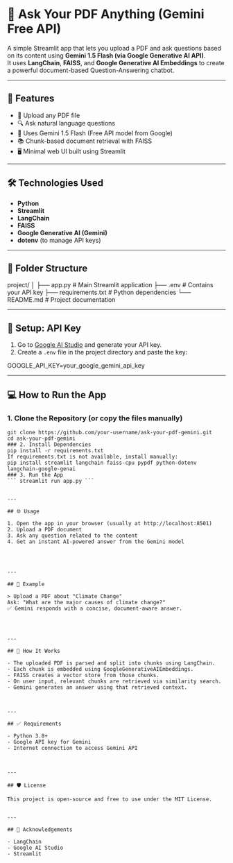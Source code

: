 # 📄 Ask Your PDF Anything (Gemini Free API)

A simple Streamlit app that lets you upload a PDF and ask questions based on its content using **Gemini 1.5 Flash (via Google Generative AI API)**.  
It uses **LangChain**, **FAISS**, and **Google Generative AI Embeddings** to create a powerful document-based Question-Answering chatbot.

---

## 🚀 Features

- 📄 Upload any PDF file
- 🔍 Ask natural language questions
- 🧠 Uses Gemini 1.5 Flash (Free API model from Google)
- 📚 Chunk-based document retrieval with FAISS
- 🖥️ Minimal web UI built using Streamlit

---

## 🛠️ Technologies Used

- **Python**
- **Streamlit**
- **LangChain**
- **FAISS**
- **Google Generative AI (Gemini)**
- **dotenv** (to manage API keys)

---

## 📂 Folder Structure
project/ │ ├── app.py                 # Main Streamlit application ├── .env                  # Contains your API key ├── requirements.txt      # Python dependencies └── README.md             # Project documentation

---

## 🔐 Setup: API Key

1. Go to [Google AI Studio](https://makersuite.google.com/app/apikey) and generate your API key.
2. Create a `.env` file in the project directory and paste the key:

GOOGLE_API_KEY=your_google_gemini_api_key

---

## 💻 How to Run the App

### 1. Clone the Repository (or copy the files manually)
```
git clone https://github.com/your-username/ask-your-pdf-gemini.git
cd ask-your-pdf-gemini
### 2. Install Dependencies
pip install -r requirements.txt
If requirements.txt is not available, install manually:
pip install streamlit langchain faiss-cpu pypdf python-dotenv langchain-google-genai
### 3. Run the App
``` streamlit run app.py ```


---

## 🌐 Usage

1. Open the app in your browser (usually at http://localhost:8501)
2. Upload a PDF document
3. Ask any question related to the content
4. Get an instant AI-powered answer from the Gemini model




---

## 📌 Example

> Upload a PDF about "Climate Change"
Ask: "What are the major causes of climate change?"
✅ Gemini responds with a concise, document-aware answer.




---

## 🧠 How It Works

- The uploaded PDF is parsed and split into chunks using LangChain.
- Each chunk is embedded using GoogleGenerativeAIEmbeddings.
- FAISS creates a vector store from those chunks.
- On user input, relevant chunks are retrieved via similarity search.
- Gemini generates an answer using that retrieved context.



---

## ✅ Requirements

- Python 3.8+
- Google API key for Gemini
- Internet connection to access Gemini API



---

## 🛡️ License

This project is open-source and free to use under the MIT License.


---

## 🙌 Acknowledgements

- LangChain
- Google AI Studio 
- Streamlit
